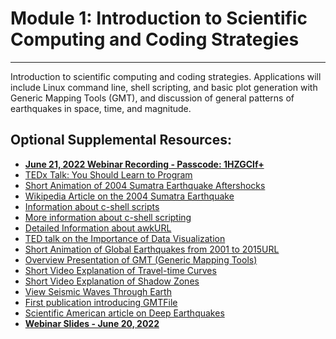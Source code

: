 # **Module 1: Introduction to Scientific Computing and Coding Strategies**
------ -- -- - - ------ -- --- - - ------- --- - - -- - -- - -- - 
Introduction to scientific computing and coding strategies. Applications will include Linux command line, shell scripting, and basic plot generation with Generic Mapping Tools (GMT), and discussion of general patterns of earthquakes in space, time, and magnitude.

## **Optional Supplemental Resources:**
- [**June 21, 2022 Webinar Recording - Passcode: 1HZGClf+**](https://zoom.us/rec/share/y8fzlttZCBJ45r7yIamxHvdv18rCNi4eZlP4YjkYukhd4pCjuwZpdkt1NNncJPcr.leHCfMDcwt8jA87a)
- [TEDx Talk: You Should Learn to Program](https://www.youtube.com/watch?v=xfBWk4nw440)
- [Short Animation of 2004 Sumatra Earthquake Aftershocks](https://www.youtube.com/watch?v=XK-jxk4nMHs)
- [Wikipedia Article on the 2004 Sumatra Earthquake](https://en.wikipedia.org/wiki/2004_Indian_Ocean_earthquake_and_tsunami)
- [Information about c-shell scripts](http://parallel.vub.ac.be/documentation/linux/unixdoc_download/Scripts.html)
- [More information about c-shell scripting](https://www2.cs.duke.edu/csl/docs/csh.html)
- [Detailed Information about awkURL](https://www.grymoire.com/Unix/Awk.html)
- [TED talk on the Importance of Data Visualization](https://www.youtube.com/watch?v=5Zg-C8AAIGg)
- [Short Animation of Global Earthquakes from 2001 to 2015URL](https://www.youtube.com/watch?v=5Zg-C8AAIGg)
- [Overview Presentation of GMT (Generic Mapping Tools)](https://www.youtube.com/watch?v=2D_UlEZpxbU)
- [Short Video Explanation of Travel-time Curves](https://www.youtube.com/watch?v=1ZzEu2VziDI)
- [Short Video Explanation of Shadow Zones](https://www.youtube.com/watch?v=7eeqzRUg4DU)
- [View Seismic Waves Through Earth](http://ds.iris.edu/seismon/swaves/index.php)
- [First publication introducing GMTFile](\Res_files\GMT.Intro.Eos.1991.pdf)
- [Scientific American article on Deep Earthquakes](\Res_files\deep-earthquakes.Frohlich.SciAm.1989.pdf)
- [**Webinar Slides - June 20, 2022**](\Res_files\Module1_Webinar2.pptx)


